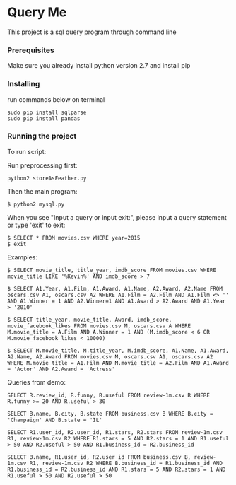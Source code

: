 # Query Me
This project is a sql query program through command line

### Prerequisites
Make sure you already install python version 2.7 and install pip

### Installing
run commands below on terminal
```
sudo pip install sqlparse
sudo pip install pandas
```
### Running the project

To run script:

Run preprocessing first: 
```
python2 storeAsFeather.py
```
Then the main program:
```
$ python2 mysql.py
```

When you see "Input a query or input exit:", please input a query statement or type 'exit' to exit: <br />
```
$ SELECT * FROM movies.csv WHERE year=2015
$ exit
```
Examples: <br />
```
$ SELECT movie_title, title_year, imdb_score FROM movies.csv WHERE movie_title LIKE '%Kevin%' AND imdb_score > 7
```
```
$ SELECT A1.Year, A1.Film, A1.Award, A1.Name, A2.Award, A2.Name FROM oscars.csv A1, oscars.csv A2 WHERE A1.Film = A2.Film AND A1.Film <> '' AND A1.Winner = 1 AND A2.Winner=1 AND A1.Award > A2.Award AND A1.Year > '2010'
```
```
$ SELECT title_year, movie_title, Award, imdb_score, movie_facebook_likes FROM movies.csv M, oscars.csv A WHERE M.movie_title = A.Film AND A.Winner = 1 AND (M.imdb_score < 6 OR M.movie_facebook_likes < 10000)
```
```
$ SELECT M.movie_title, M.title_year, M.imdb_score, A1.Name, A1.Award, A2.Name, A2.Award FROM movies.csv M, oscars.csv A1, oscars.csv A2 WHERE M.movie_title = A1.Film AND M.movie_title = A2.Film AND A1.Award = 'Actor' AND A2.Award = 'Actress'
```

Queries from demo:
```
SELECT R.review_id, R.funny, R.useful FROM review-1m.csv R WHERE R.funny >= 20 AND R.useful > 30
```
```
SELECT B.name, B.city, B.state FROM business.csv B WHERE B.city = 'Champaign' AND B.state = 'IL'
```
```
SELECT R1.user_id, R2.user_id, R1.stars, R2.stars FROM review-1m.csv R1, review-1m.csv R2 WHERE R1.stars = 5 AND R2.stars = 1 AND R1.useful > 50 AND R2.useful > 50 AND R1.business_id = R2.business_id
```
```
SELECT B.name, R1.user_id, R2.user_id FROM business.csv B, review-1m.csv R1, review-1m.csv R2 WHERE B.business_id = R1.business_id AND R1.business_id = R2.business_id AND R1.stars = 5 AND R2.stars = 1 AND R1.useful > 50 AND R2.useful > 50
```


